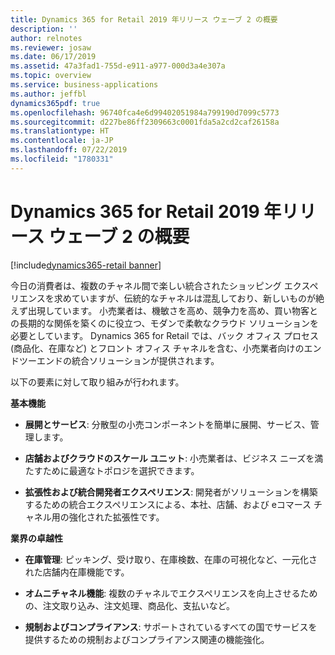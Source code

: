 ```yaml
---
title: Dynamics 365 for Retail 2019 年リリース ウェーブ 2 の概要
description: ''
author: relnotes
ms.reviewer: josaw
ms.date: 06/17/2019
ms.assetid: 47a3fad1-755d-e911-a977-000d3a4e307a
ms.topic: overview
ms.service: business-applications
ms.author: jeffbl
dynamics365pdf: true
ms.openlocfilehash: 96740fca4e6d99402051984a799190d7099c5773
ms.sourcegitcommit: d227be86ff2309663c0001fda5a2cd2caf26158a
ms.translationtype: HT
ms.contentlocale: ja-JP
ms.lasthandoff: 07/22/2019
ms.locfileid: "1780331"
---
```

# <a name="overview-of-dynamics-365-for-retail-2019-release-wave-2"></a>Dynamics 365 for Retail 2019 年リリース ウェーブ 2 の概要
[!include[dynamics365-retail banner](../includes/dynamics365-retail.md)]

今日の消費者は、複数のチャネル間で楽しい統合されたショッピング エクスペリエンスを求めていますが、伝統的なチャネルは混乱しており、新しいものが絶えず出現しています。 小売業者は、機敏さを高め、競争力を高め、買い物客との長期的な関係を築くのに役立つ、モダンで柔軟なクラウド ソリューションを必要としています。 Dynamics 365 for Retail では、バック オフィス プロセス (商品化、在庫など) とフロント オフィス チャネルを含む、小売業者向けのエンドツーエンドの統合ソリューションが提供されます。

以下の要素に対して取り組みが行われます。 

**基本機能**

- **展開とサービス**: 分散型の小売コンポーネントを簡単に展開、サービス、管理します。

- **店舗およびクラウドのスケール ユニット**: 小売業者は、ビジネス ニーズを満たすために最適なトポロジを選択できます。

- **拡張性および統合開発者エクスペリエンス**: 開発者がソリューションを構築するための統合エクスペリエンスによる、本社、店舗、および eコマース チャネル用の強化された拡張性です。

**業界の卓越性**

- **在庫管理**: ピッキング、受け取り、在庫検数、在庫の可視化など、一元化された店舗内在庫機能です。

- **オムニチャネル機能**: 複数のチャネルでエクスペリエンスを向上させるための、注文取り込み、注文処理、商品化、支払いなど。

- **規制およびコンプライアンス**: サポートされているすべての国でサービスを提供するための規制およびコンプライアンス関連の機能強化。 
